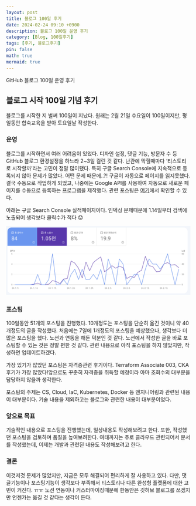```yaml
---
layout: post
title: 블로그 100일 후기
date: 2024-02-24 09:10 +0900 
description: 블로그 100일 운영 후기
category: [Blog, 100일후기] 
tags: [후기, 블로그후기] 
pin: false
math: true
mermaid: true
---
```

GitHub 블로그 100일 운영 후기
<!--more-->


## 블로그 시작 100일 기념 후기


블로그를 시작한 지 벌써 100일이 지났다. 원래는 2월 21일 수요일이 100일이지만, 평일동안 합숙교육을 받아 토요일날 작성한다. 


### 운영


블로그를 시작하면서 여러 어려움이 있었다.  디자인 설정, 댓글 기능, 방문자 수 등 GitHub 블로그 환경설정을 하느라 2~3일 걸린 것 같다. 난관에 막힐때마다 ‘티스토리로 시작할까’라는 고민이 정말 많이됐다. 특히 구글 Search Console에 지속적으로 등록되지 않아 문제가 많았다. 어떤 문제 때문에..?! 구글이 자동으로 페이지를 읽지못했다. 결국 수동으로 작업하게 되었고, 나중에는 Google API를 사용하여 자동으로 새로운 페이지를 수동으로 등록하는 프로그램을 제작했다. 관련 포스팅은 [여기](https://www.handongbee.com/posts/Search-Console-%EC%9D%B8%EB%8D%B1%EC%8B%B1%EC%9E%90%EB%8F%99%ED%99%94/)에서 확인할 수 있다. 


아래는 구글 Search Console 실적페이지이다. 인덱싱 문제때문에 1.14일부터 검색에 노출되어 생각보다 클릭수가 적다 😟


![Untitled.png](/assets/img/post/블로그%20100일%20후기/1.png)


### 포스팅


100일동안 51개의 포스팅을 진행했다. 10개정도는 포스팅을 단순히 옮긴 것이니 약 40개정도의 글을 작성했다. 처음에는 7일에 1개정도의 포스팅을 예상했으나, 생각보다 더 많은 포스팅을 했다. 노션과 연동을 해둔 덕분인 것 같다. 노션에서 작성한 글을 바로 포스팅할 수 있는 것은 정말 편한 것 같다. 관련 내용으로 아직 포스팅을 하지 않았지만, 작성하면 업데이트하겠다. 


가장 있기가 많았던 포스팅은 자격증관련 후기이다. Terraform Associate 003, CKA 후기가 가장 많았다!앞으로도 꾸준히 자격증을 취득할 예정이라 아마 조회수의 대부분을 담당하지 않을까 생각한다.


포스팅의 주제는 CS, Cloud, IaC, Kubernetes, Docker 등 엔지니어링과 관련된 내용이 대부분이다. 기술 내용을 제외하고는 블로그와 관련한 내용이 대부분이었다. 


### 앞으로 목표


기술적인 내용으로 포스팅을 진행했는데, 일상내용도 작성해보려고 한다. 또한, 작성했던 포스팅을 검토하며 품질을 높여보려한다. 여태까지는 주로 클라우드 관련되어서 문서를 작성했는데, 이제는 개발과 관련된 내용도 작성해보려고 한다.


### 결론


이것저것 문제가 많았지만, 지금은 모두 해결되어 편리하게 잘 사용하고 있다. 다만, 댓글기능이나 포스팅기능이 생각보다 부족해서 티스토리나 다른 완성형 플랫폼에 대한 고민이 커진다. ㅠㅠ 노션 연동이나 커스터마이징때문에 한동안은 깃허브 블로그를 쓰겠지만 언젠가는 옮길 것 같다는 생각이 든다.

